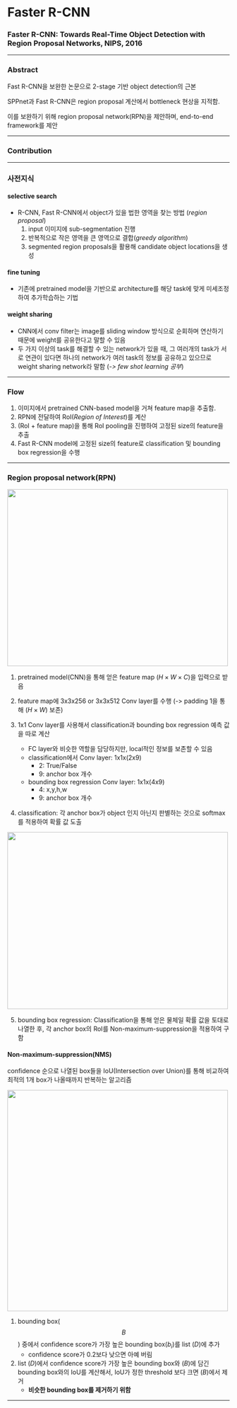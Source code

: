 # Faster R-CNN
### Faster R-CNN: Towards Real-Time Object Detection with Region Proposal Networks, NIPS, 2016

---
### Abstract

Fast R-CNN을 보완한 논문으로 2-stage 기반 object detection의 근본

SPPnet과 Fast R-CNN은 region proposal 계산에서 bottleneck 현상을 지적함.

이를 보완하기 위해 region proposal network(RPN)을 제안하며, end-to-end framework를 제안



---
### Contribution

---
### 사전지식

#### selective search
* R-CNN, Fast R-CNN에서 object가 있을 법한 영역을 찾는 방법 (_region proposal_)
	1. input 이미지에 sub-segmentation 진행
 	2. 반복적으로 작은 영역을 큰 영역으로 결합(_greedy algorithm_)
 	3. segmented region proposals을 활용해 candidate object locations을 생성

#### fine tuning
* 기존에 pretrained model을 기반으로 architecture를 해당 task에 맞게 미세조정하여 추가학습하는 기법


#### weight sharing
* CNN에서 conv filter는 image를 sliding window 방식으로 순회하며 연산하기 때문에 weight를 공유한다고 말할 수 있음 
* 두 가지 이상의 task를 해결할 수 있는 network가 있을 때, 그 여러개의 task가 서로 연관이 있다면 하나의 network가 여러 task의 정보를 공유하고 있으므로 weight sharing network라 말함 (_-> few shot learning 공부_)


---
### Flow

1. 이미지에서 pretrained CNN-based model을 거쳐 feature map을 추출함.
2. RPN에 전달하여 RoI(_Region of Interest_)를 계산
3. (RoI + feature map)을 통해 RoI pooling을 진행하여 고정된 size의 feature을 추출
4. Fast R-CNN model에 고정된 size의 feature로 classification 및 bounding box regression을 수행


---
### Region proposal network(RPN)

<img src="https://github.com/mingii4922/object-detection/assets/79297596/2035e24b-11cc-465b-bb1d-9e9c6dc75baf" width="500" height="400"></center>


1. pretrained model(CNN)을 통해 얻은 feature map ($H \times W \times C$)을 입력으로 받음

2. feature map에 3x3x256 or 3x3x512 Conv layer를 수행 (-> padding 1을 통해 $(H \times W)$ 보존)

3. 1x1 Conv layer를 사용해서 classification과 bounding box regression 예측 값을 따로 계산
	* FC layer와 비슷한 역할을 담당하지만, local적인 정보를 보존할 수 있음
    * classification에서 Conv layer: 1x1x(2x9)
        * 2: True/False
        * 9: anchor box 개수
    * bounding box regression Conv layer: 1x1x(4x9)
        * 4: x,y,h,w
        * 9: anchor box 개수
        
4. classification: 각 anchor box가 object 인지 아닌지 판별하는 것으로 softmax를 적용하여 확률 값 도출

<img src="https://github.com/mingii4922/object-detection/assets/79297596/2c738f57-e23b-4e5a-b729-52c3a6367794" width="500" height="400"></center>

5. bounding box regression: Classification을 통해 얻은 물체일 확률 값을 토대로 나열한 후, 각 anchor box의 RoI를 Non-maximum-suppression을 적용하여 구함

#### Non-maximum-suppression(NMS)

confidence 순으로 나열된 box들을 IoU(Intersection over Union)를 통해 비교하여 최적의 1개 box가 나올때까지 반복하는 알고리즘

<img src="https://github.com/mingii4922/object-detection/assets/79297596/2d514804-ec76-4160-bdc3-f80fcc11f9a6" height=500 weight=500></center>

1. bounding box($$B$$) 중에서 confidence score가 가장 높은 bounding box($b_{i}$)를 list ($D$)에 추가
	* confidence score가 0.2보다 낮으면 아예 버림
2. list ($D$)에서 confidence score가 가장 높은 bounding box와 ($B$)에 담긴 bounding box와의 IoU를 계산해서, IoU가 정한 threshold 보다 크면 ($B$)에서 제거
	* **비슷한 bounding box를 제거하기 위함**


---

